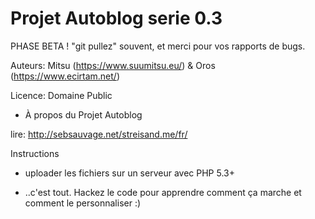 Projet Autoblog serie 0.3
==============

PHASE BETA ! "git pullez" souvent, et merci pour vos rapports de bugs.

Auteurs: Mitsu (https://www.suumitsu.eu/) & Oros (https://www.ecirtam.net/)

Licence: Domaine Public

- À propos du Projet Autoblog

lire: http://sebsauvage.net/streisand.me/fr/

Instructions

- uploader les fichiers sur un serveur avec PHP 5.3+

- ..c'est tout. Hackez le code pour apprendre comment ça marche et comment le personnaliser :)
